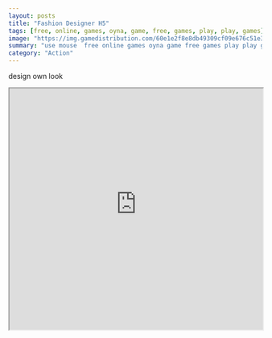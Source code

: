 ```yaml
---
layout: posts
title: "Fashion Designer H5"
tags: [free, online, games, oyna, game, free, games, play, play, games]
image: "https://img.gamedistribution.com/60e1e2f8e8db49309cf09e676c51e3f8.jpg"
summary: "use mouse  free online games oyna game free games play play games"
category: "Action"
---
```


design own look

<iframe width="100%" height="480px;" src="https://html5.gamedistribution.com/60e1e2f8e8db49309cf09e676c51e3f8/"></iframe>